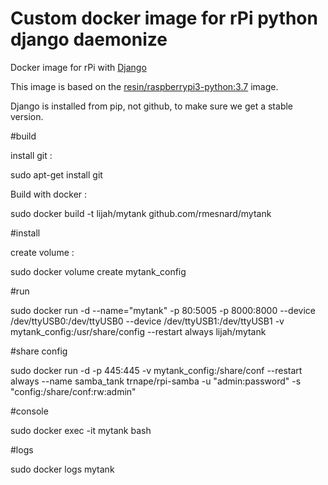 # Custom docker image for rPi python django daemonize

Docker image for rPi with [Django](https://www.djangoproject.com/) 

This image is based on the [resin/raspberrypi3-python:3.7](https://hub.docker.com/r/resin/raspberrypi3-python/)
image. 

Django is installed from pip, not github, to make sure we get a stable
version. 

#build

install git :

sudo apt-get install git

Build with docker :

sudo docker build -t lijah/mytank github.com/rmesnard/mytank 


#install

create volume :

sudo docker volume create mytank_config

#run

sudo docker run -d --name="mytank" -p 80:5005 -p 8000:8000 --device /dev/ttyUSB0:/dev/ttyUSB0 --device /dev/ttyUSB1:/dev/ttyUSB1 -v mytank_config:/usr/share/config --restart always lijah/mytank


#share config

sudo docker run -d -p 445:445 -v mytank_config:/share/conf --restart always --name samba_tank trnape/rpi-samba -u "admin:password" -s "config:/share/conf:rw:admin"

#console

sudo docker exec -it mytank bash

#logs

sudo docker logs mytank


